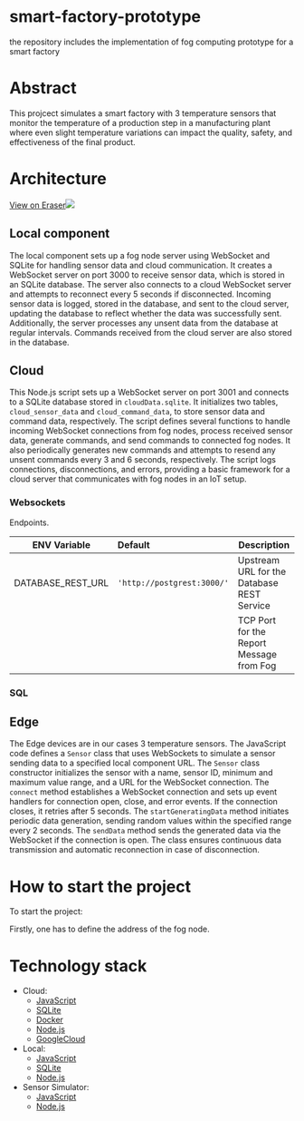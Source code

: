 # smart-factory-prototype
the repository includes the implementation of fog computing prototype for a smart factory

# Abstract
This projcect simulates a smart factory with 3 temperature sensors that monitor the temperature of a production step in a manufacturing plant where even slight temperature variations can impact the quality, safety, and effectiveness of the final product. 

# Architecture

[View on Eraser![](https://app.eraser.io/workspace/SELy3kMiGuqut32J3RUf/preview?elements=EI2VJJBRPmMCIyaJn796lg&type=embed)](https://app.eraser.io/workspace/SELy3kMiGuqut32J3RUf?origin=share)

## Local component 

The local component sets up a fog node server using WebSocket and SQLite for handling sensor data and cloud communication. It creates a WebSocket server on port 3000 to receive sensor data, which is stored in an SQLite database. The server also connects to a cloud WebSocket server and attempts to reconnect every 5 seconds if disconnected. Incoming sensor data is logged, stored in the database, and sent to the cloud server, updating the database to reflect whether the data was successfully sent. Additionally, the server processes any unsent data from the database at regular intervals. Commands received from the cloud server are also stored in the database.

## Cloud

This Node.js script sets up a WebSocket server on port 3001 and connects to a SQLite database stored in `cloudData.sqlite`. It initializes two tables, `cloud_sensor_data` and `cloud_command_data`, to store sensor data and command data, respectively. The script defines several functions to handle incoming WebSocket connections from fog nodes, process received sensor data, generate commands, and send commands to connected fog nodes. It also periodically generates new commands and attempts to resend any unsent commands every 3 and 6 seconds, respectively. The script logs connections, disconnections, and errors, providing a basic framework for a cloud server that communicates with fog nodes in an IoT setup.

### Websockets

Endpoints.

| ENV Variable                            | Default                    | Description                                             |
| --------------------------------------- | :------------------------- | ------------------------------------------------------- |
| DATABASE_REST_URL                       | `'http://postgrest:3000/'` | Upstream URL for the Database REST Service              |
|                                         |                            | TCP Port for the Report Message from Fog                |


### SQL


## Edge

The Edge devices are in our cases 3 temperature sensors. The JavaScript code defines a `Sensor` class that uses WebSockets to simulate a sensor sending data to a specified local component URL. The `Sensor` class constructor initializes the sensor with a name, sensor ID, minimum and maximum value range, and a URL for the WebSocket connection. The `connect` method establishes a WebSocket connection and sets up event handlers for connection open, close, and error events. If the connection closes, it retries after 5 seconds. The `startGeneratingData` method initiates periodic data generation, sending random values within the specified range every 2 seconds. The `sendData` method sends the generated data via the WebSocket if the connection is open. The class ensures continuous data transmission and automatic reconnection in case of disconnection.


# How to start the project 

To start the project:


Firstly, one has to define the address of the fog node. 


# Technology stack
- Cloud:
  - [JavaScript](https://js.org/index.html)
  - [SQLite](https://www.sqlite.org/)
  - [Docker](https://www.docker.com/)
  - [Node.js](https://nodejs.org/en)
  - [GoogleCloud](https://cloud.google.com/gcp/)
- Local:
  - [JavaScript](https://js.org/index.html)
  - [SQLite](https://www.sqlite.org/)
  - [Node.js](https://nodejs.org/en)
- Sensor Simulator:
  - [JavaScript](https://js.org/index.html)
  - [Node.js](https://nodejs.org/en)


